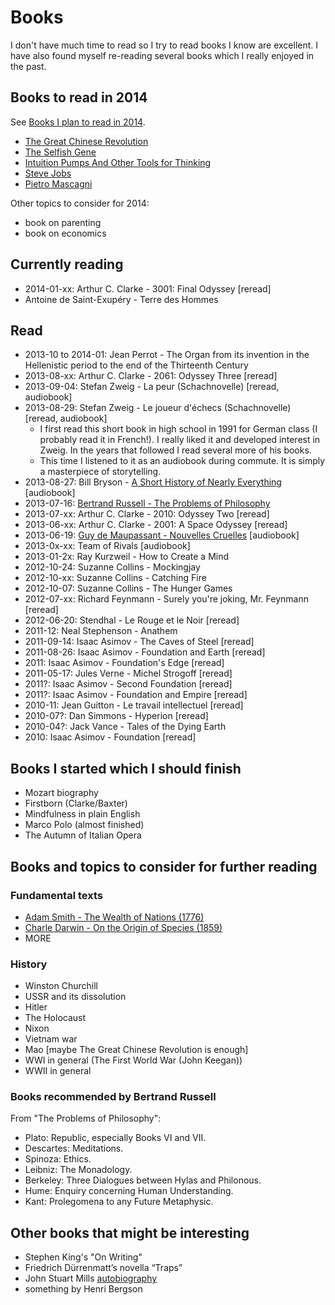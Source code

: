 # Books

I don't have much time to read so I try to read books I know are excellent. I have also found myself re-reading several books which I really enjoyed in the past.

## Books to read in 2014

See [Books I plan to read in 2014](http://blog.bruchez.name/2014/01/books-i-plan-to-read-in-2014.html).

- [The Great Chinese Revolution](http://www.amazon.com/The-Great-Chinese-Revolution-1800-1985/dp/006039076X)
- [The Selfish Gene](http://www.amazon.com/The-Selfish-Gene-Edition---Introduction/dp/0199291152/)
- [Intuition Pumps And Other Tools for Thinking](http://www.amazon.com/Intuition-Pumps-Other-Tools-Thinking/dp/0393082067/)
- [Steve Jobs](http://www.amazon.com/Steve-Jobs-Walter-Isaacson/dp/1451648537/)
- [Pietro Mascagni](http://www.amazon.com/Pietro-Mascagni-Cesare-Orselli/dp/8883024001)

Other topics to consider for 2014:

- book on parenting
- book on economics

## Currently reading

- 2014-01-xx: Arthur C. Clarke - 3001: Final Odyssey [reread]
- Antoine de Saint-Exupéry - Terre des Hommes

## Read

- 2013-10 to 2014-01: Jean Perrot - The Organ from its invention in the Hellenistic period to the end of the Thirteenth Century
- 2013-08-xx: Arthur C. Clarke - 2061: Odyssey Three [reread]
- 2013-09-04: Stefan Zweig - La peur (Schachnovelle) [reread, audiobook]
- 2013-08-29: Stefan Zweig - Le joueur d'échecs (Schachnovelle) [reread, audiobook]
	- I first read this short book in high school in 1991 for German class (I probably read it in French!). I really liked it and developed interest in Zweig. In the years that followed I read several more of his books.
	- This time I listened to it as an audiobook during commute. It is simply a masterpiece of storytelling.
- 2013-08-27: Bill Bryson - [A Short History of Nearly Everything](http://www.amazon.com/A-Short-History-Nearly-Everything/dp/076790818X) [audiobook]
- 2013-07-16: [Bertrand Russell - The Problems of Philosophy](http://www.amazon.com/dp/B000FC25JW/)
- 2013-07-xx: Arthur C. Clarke - 2010: Odyssey Two [reread]
- 2013-06-xx: Arthur C. Clarke - 2001: A Space Odyssey [reread]
- 2013-06-19: [Guy de Maupassant - Nouvelles Cruelles](http://www.gallimard.fr/Catalogue/GALLIMARD/Ecoutez-lire/Nouvelles-cruelles) [audiobook]
- 2013-0x-xx: Team of Rivals [audiobook]
- 2013-01-2x: Ray Kurzweil - How to Create a Mind
- 2012-10-24: Suzanne Collins - Mockingjay
- 2012-10-xx: Suzanne Collins - Catching Fire
- 2012-10-07: Suzanne Collins - The Hunger Games
- 2012-07-xx: Richard Feynmann - Surely you're joking, Mr. Feynmann [reread]
- 2012-06-20: Stendhal - Le Rouge et le Noir [reread]
- 2011-12: Neal Stephenson - Anathem
- 2011-09-14: Isaac Asimov - The Caves of Steel [reread]
- 2011-08-26: Isaac Asimov - Foundation and Earth [reread]
- 2011: Isaac Asimov - Foundation's Edge [reread]
- 2011-05-17: Jules Verne - Michel Strogoff [reread]
- 2011?: Isaac Asimov - Second Foundation [reread]
- 2011?: Isaac Asimov - Foundation and Empire [reread]
- 2010-11: Jean Guitton - Le travail intellectuel [reread]
- 2010-07?: Dan Simmons - Hyperion  [reread]
- 2010-04?: Jack Vance - Tales of the Dying Earth
- 2010: Isaac Asimov - Foundation [reread]

## Books I started which I should finish

- Mozart biography
- Firstborn (Clarke/Baxter)
- Mindfulness in plain English
- Marco Polo (almost finished)
- The Autumn of Italian Opera

## Books and topics to consider for further reading

### Fundamental texts

- [Adam Smith - The Wealth of Nations (1776)](http://www.gutenberg.org/ebooks/3300)
- [Charle Darwin - On the Origin of Species (1859)](https://en.wikipedia.org/wiki/On_the_Origin_of_Species)
- MORE

### History

- Winston Churchill
- USSR and its dissolution
- Hitler
- The Holocaust
- Nixon
- Vietnam war
- Mao [maybe The Great Chinese Revolution is enough]
- WWI in general (The First World War (John Keegan))
- WWII in general

### Books recommended by Bertrand Russell

From "The Problems of Philosophy":

- Plato: Republic, especially Books VI and VII.
- Descartes: Meditations.
- Spinoza: Ethics.
- Leibniz: The Monadology.
- Berkeley: Three Dialogues between Hylas and Philonous.
- Hume: Enquiry concerning Human Understanding.
- Kant: Prolegomena to any Future Metaphysic.

## Other books that might be interesting

- Stephen King's "On Writing"
- Friedrich Dürrenmatt’s novella “Traps”
- John Stuart Mills [autobiography](http://www.gutenberg.org/ebooks/10378)
- something by Henri Bergson